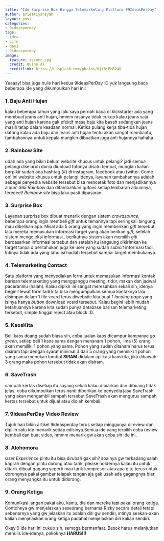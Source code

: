 ```yaml
---
title: "Ide Surprise Box Hingga Telemarketing Platform #9IdeasPerDay"
author: ariestiyansyah
layout: post
categories:
- 9ideasperday
tags:
- idea
- Life
- days
- 9ideasperday
image:
  feature: second.jpg
  credit: Quino Al
  creditlink: https://unsplash.com/photos/8ji8tBM824U
---
```


Yeaaay! bisa juga nulis hari kedua 9IdeasPerDay :D yuk langsung baca beberapa ide yang dikumpulkan hari ini:


### 1. Baju Anti Hujan

kalau beberapa tahun yang lalu saya pernah baca di kickstarter ada yang membuat jeans anti hujan, hmmm rasanya tidak cukup kalau jeans saja yang anti hujan karena gak efektif masa baju kita basah sedangkan jeans masih tetap dalam keadaan normal. Ketika pulang kerja tiba-tiba hujan datang kalau ada baju dan jeans anti hujan tentu akan sangat membantu, tambahannya untuk kepala mungkin dibuatkan juga anti hujannya hahaha.

### 2. Rainbow Site

udah ada yang bikin belum website khusus untuk pelangi? jadi semua pelangi diseluruh dunia diupload fotonya disatu tempat, mungkin kalian berpikir sudah ada hashtag (#) di instagram, facebook atau twitter. Come on! ini website khusus untuk pelangi idenya, layanan tambahannya adalah sebagai penyedia website tersebut bisa mencetak foto dan menjadikannya album *365 Rainbow* dan ditambahkan *qutoes* setiap lembaran albumnya, tereeeet!  *Rainbow site* bisa laku pasti dipasaran.

### 3. Surprise Box

 Layanan surprise box dibuat menarik dengan sistem *crowdsource*, beberapa orang ingin membeli *gift* untuk temannya tapi seringkali bingung mau dibelikan apa. Misal ada 5 orang yang ingin memberikan *gift* tersebut lalu mereka memasukan informasi target yang akan berikan *gift*, setelah sistem mengoleksi informasi.. berikutnya sistem akan memilih *gift* berdasarkan informasi tersebut dan setelah itu langsung dikirimkan ke target tanpa diberitahukan juga ke user yang sudah *submit* informasi tadi. Intinya tidak ada yang tahu isi hadiah tersebut sampai target membukanya.

### 4. Telemarketing Contact

Satu platform yang menyediakan form untuk memasukan informasi kontak barisan telemarketing yang mengganggu meeting, tidur, makan dan jadwal pacaranmu (halah). Kalau dipikir ini sangat meresahkan sekali sih, idenya begini! lewat form tadi kita bisa mengumpulkan semua kontaknya lalu disimpan dalam 1 file vcard terus diwebsite kita buat 1 *landing page* yang isinya hanya *button* download vcard tersebut. Kalau begini lebih mudah ketahuannya karena kita sudah punya database barisan telemarketing tersebut, simple tinggal reject atau block :D.

### 5. KaosKita

Beli kaos doang sudah biasa sih, coba jualan kaos dicampur kampanye *go green*, setiap beli 1 kaos sama dengan menanam 1 pohon, lima (5) orang akan memiliki 1 pohon yang sama. Pohon yang sudah ditanam harus terus disiram tapi dengan syarat minimal 3 dari 5 orang yang memiliki 1 pohon yang sama menekan tombol **SIRAM** didalam aplikasi kaoskita, jika dibawah 3 orang maka pohon tersebut tidak akan disiram.

### 6. SaveTrash

sampah kertas disetiap itu sayang sekali kalau dibiarkan dan dibuang tidak jelas, coba dikumpulkan terus nanti diberikan ke penyedia jasa SaveTrash yang akan mengambil sampah tersebut SaveTrash akan mengurus sampah kertas tersebut untuk dijual atau diolah kembali.

### 7.  9IdeasPerDay Video Review

Tujuh hari bikin artikel 9ideasperday terus setiap minggunya direview dan dipilih satu ide menarik setiap edisinya.Semua ide yang terpilih coba review kembali dan buat video, hmmm menarik gw akan coba sih ide ini.

### 8. Alohomora


*User Experience* pintu itu bisa dirubah gak sih? soalnya gw terkadang salah kaprah dengan pintu dorong atau tarik, please holdernya kalau itu untuk ditarik dibuat gagang seperti mau tarik kompresor atau apa gitu terus untuk dorongnya pakai gambar telapak tangan aja gak usah ada gagangnya biar orang menyangka itu untuk didorong.

### 9. Orang Ketiga

Komunikasi jangan pakai aku, kamu, dia dan mereka tapi pakai orang ketiga. Contohnya gw menjelaskan seseorang bernama Rizky secara detail tetapi sebenarnya yang gw jelaskan itu adalah diri gw sendiri, intinya seakan-akan kalian menjelaskan orang ketiga padahal menjelaskan diri kalian sendiri.


Okay 9 ide hari ini cukup sih, semoga bermanfaat. Besok harus melanjutkan menulis ide-idenya, pokoknya **HARUS!!!**
